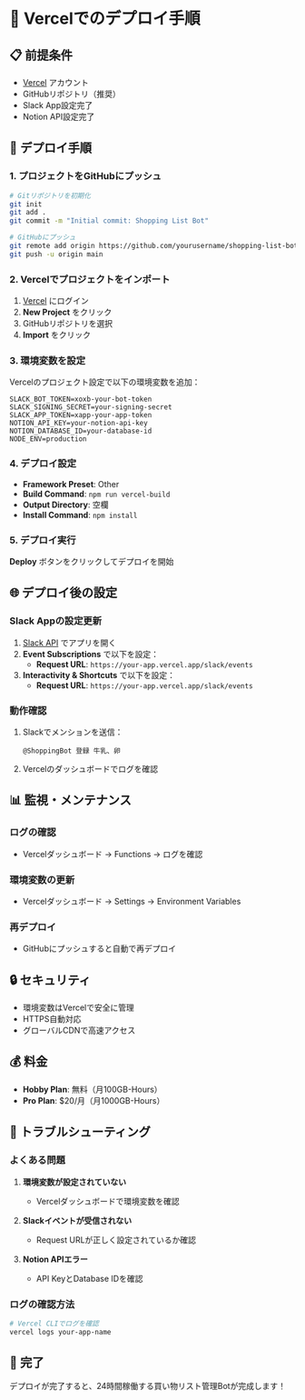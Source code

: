 # 🚀 Vercelでのデプロイ手順

## 📋 前提条件

- [Vercel](https://vercel.com) アカウント
- GitHubリポジトリ（推奨）
- Slack App設定完了
- Notion API設定完了

## 🔧 デプロイ手順

### 1. プロジェクトをGitHubにプッシュ

```bash
# Gitリポジトリを初期化
git init
git add .
git commit -m "Initial commit: Shopping List Bot"

# GitHubにプッシュ
git remote add origin https://github.com/yourusername/shopping-list-bot.git
git push -u origin main
```

### 2. Vercelでプロジェクトをインポート

1. [Vercel](https://vercel.com) にログイン
2. **New Project** をクリック
3. GitHubリポジトリを選択
4. **Import** をクリック

### 3. 環境変数を設定

Vercelのプロジェクト設定で以下の環境変数を追加：

```
SLACK_BOT_TOKEN=xoxb-your-bot-token
SLACK_SIGNING_SECRET=your-signing-secret
SLACK_APP_TOKEN=xapp-your-app-token
NOTION_API_KEY=your-notion-api-key
NOTION_DATABASE_ID=your-database-id
NODE_ENV=production
```

### 4. デプロイ設定

- **Framework Preset**: Other
- **Build Command**: `npm run vercel-build`
- **Output Directory**: 空欄
- **Install Command**: `npm install`

### 5. デプロイ実行

**Deploy** ボタンをクリックしてデプロイを開始

## 🌐 デプロイ後の設定

### Slack Appの設定更新

1. [Slack API](https://api.slack.com/apps) でアプリを開く
2. **Event Subscriptions** で以下を設定：
   - **Request URL**: `https://your-app.vercel.app/slack/events`
3. **Interactivity & Shortcuts** で以下を設定：
   - **Request URL**: `https://your-app.vercel.app/slack/events`

### 動作確認

1. Slackでメンションを送信：
   ```
   @ShoppingBot 登録 牛乳、卵
   ```

2. Vercelのダッシュボードでログを確認

## 📊 監視・メンテナンス

### ログの確認
- Vercelダッシュボード → Functions → ログを確認

### 環境変数の更新
- Vercelダッシュボード → Settings → Environment Variables

### 再デプロイ
- GitHubにプッシュすると自動で再デプロイ

## 🔒 セキュリティ

- 環境変数はVercelで安全に管理
- HTTPS自動対応
- グローバルCDNで高速アクセス

## 💰 料金

- **Hobby Plan**: 無料（月100GB-Hours）
- **Pro Plan**: $20/月（月1000GB-Hours）

## 🚨 トラブルシューティング

### よくある問題

1. **環境変数が設定されていない**
   - Vercelダッシュボードで環境変数を確認

2. **Slackイベントが受信されない**
   - Request URLが正しく設定されているか確認

3. **Notion APIエラー**
   - API KeyとDatabase IDを確認

### ログの確認方法

```bash
# Vercel CLIでログを確認
vercel logs your-app-name
```

## 🎉 完了

デプロイが完了すると、24時間稼働する買い物リスト管理Botが完成します！ 